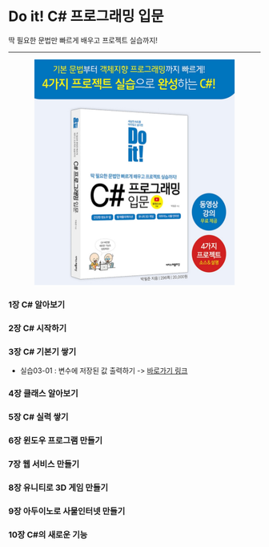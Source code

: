 Do it! C# 프로그래밍 입문
==========================
딱 필요한 문법만 빠르게 배우고 프로젝트 실습까지!
***
<center><img src="https://github.com/yulian/csharp/blob/main/IntroForGit.png" width="400" height="450"></center>

### 1장 C# 알아보기
### 2장 C# 시작하기
### 3장 C# 기본기 쌓기
* 실습03-01 : 변수에 저장된 값 출력하기 -> [바로가기 링크](https://github.com/yulian/csharp/blob/main/example/Source03_01.cs)
### 4장 클래스 알아보기
### 5장 C# 실력 쌓기
### 6장 윈도우 프로그램 만들기
### 7장 웹 서비스 만들기
### 8장 유니티로 3D 게임 만들기
### 9장 아두이노로 사물인터넷 만들기
### 10장 C#의 새로운 기능
